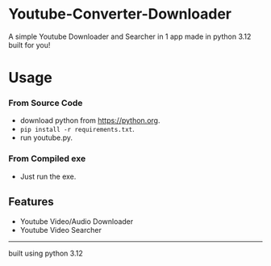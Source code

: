 # Youtube-Converter-Downloader
A simple Youtube Downloader and Searcher in 1 app made in python 3.12 built for you!

# Usage
### From Source Code
- download python from https://python.org.
- `pip install -r requirements.txt`.
- run youtube.py.
### From Compiled exe
- Just run the exe.

## Features
- Youtube Video/Audio Downloader
- Youtube Video Searcher

---

built using python 3.12
